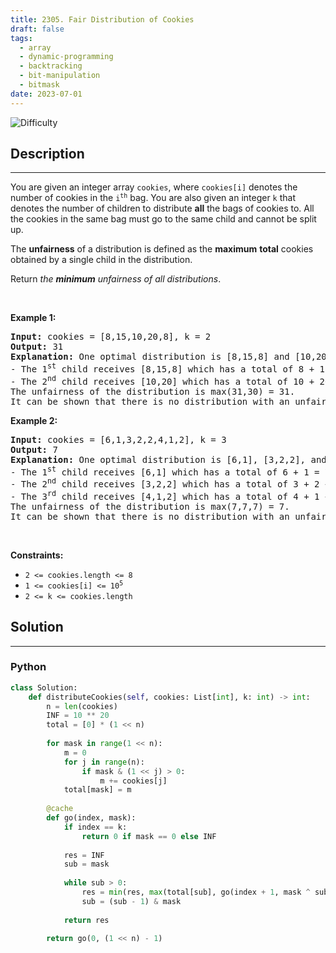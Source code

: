 ```yaml
---
title: 2305. Fair Distribution of Cookies
draft: false
tags: 
  - array
  - dynamic-programming
  - backtracking
  - bit-manipulation
  - bitmask
date: 2023-07-01
---
```


![Difficulty](https://img.shields.io/badge/Difficulty-Medium-blue.svg)

## Description

---
<p>You are given an integer array <code>cookies</code>, where <code>cookies[i]</code> denotes the number of cookies in the <code>i<sup>th</sup></code> bag. You are also given an integer <code>k</code> that denotes the number of children to distribute <strong>all</strong> the bags of cookies to. All the cookies in the same bag must go to the same child and cannot be split up.</p>

<p>The <strong>unfairness</strong> of a distribution is defined as the <strong>maximum</strong> <strong>total</strong> cookies obtained by a single child in the distribution.</p>

<p>Return <em>the <strong>minimum</strong> unfairness of all distributions</em>.</p>

<p>&nbsp;</p>
<p><strong class="example">Example 1:</strong></p>

<pre>
<strong>Input:</strong> cookies = [8,15,10,20,8], k = 2
<strong>Output:</strong> 31
<strong>Explanation:</strong> One optimal distribution is [8,15,8] and [10,20]
- The 1<sup>st</sup> child receives [8,15,8] which has a total of 8 + 15 + 8 = 31 cookies.
- The 2<sup>nd</sup> child receives [10,20] which has a total of 10 + 20 = 30 cookies.
The unfairness of the distribution is max(31,30) = 31.
It can be shown that there is no distribution with an unfairness less than 31.
</pre>

<p><strong class="example">Example 2:</strong></p>

<pre>
<strong>Input:</strong> cookies = [6,1,3,2,2,4,1,2], k = 3
<strong>Output:</strong> 7
<strong>Explanation:</strong> One optimal distribution is [6,1], [3,2,2], and [4,1,2]
- The 1<sup>st</sup> child receives [6,1] which has a total of 6 + 1 = 7 cookies.
- The 2<sup>nd</sup> child receives [3,2,2] which has a total of 3 + 2 + 2 = 7 cookies.
- The 3<sup>rd</sup> child receives [4,1,2] which has a total of 4 + 1 + 2 = 7 cookies.
The unfairness of the distribution is max(7,7,7) = 7.
It can be shown that there is no distribution with an unfairness less than 7.
</pre>

<p>&nbsp;</p>
<p><strong>Constraints:</strong></p>

<ul>
	<li><code>2 &lt;= cookies.length &lt;= 8</code></li>
	<li><code>1 &lt;= cookies[i] &lt;= 10<sup>5</sup></code></li>
	<li><code>2 &lt;= k &lt;= cookies.length</code></li>
</ul>


## Solution

---
### Python
``` py title='fair-distribution-of-cookies'
class Solution:
    def distributeCookies(self, cookies: List[int], k: int) -> int:
        n = len(cookies)
        INF = 10 ** 20
        total = [0] * (1 << n)
        
        for mask in range(1 << n):
            m = 0
            for j in range(n):
                if mask & (1 << j) > 0:
                    m += cookies[j]
            total[mask] = m
        
        @cache
        def go(index, mask):
            if index == k:
                return 0 if mask == 0 else INF
            
            res = INF
            sub = mask
            
            while sub > 0:
                res = min(res, max(total[sub], go(index + 1, mask ^ sub)))
                sub = (sub - 1) & mask
        
            return res
        
        return go(0, (1 << n) - 1)

```

